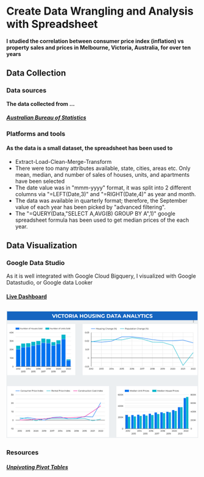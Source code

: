 # Create Data Wrangling and Analysis with Spreadsheet
**I studied the correlation between consumer price index (inflation) vs property sales and prices in Melbourne, Victoria, Australia, for over ten years**

## Data Collection
### Data sources
**The data collected from ...**
##### [Australian Bureau of Statistics](https://www.abs.gov.au/statistics/economy/price-indexes-and-inflation/consumer-price-index-australia/sep-quarter-2022)
### Platforms and tools
#### As the data is a small dataset, the spreadsheet has been used to
- Extract-Load-Clean-Merge-Transform
- There were too many attributes available, state, cities, areas etc. Only mean, median, and number of sales of houses, units, and apartments have been selected
- The date value was in "mmm-yyyy" format, it was split into 2 different columns via "=LEFT(Date,3)" and "=RIGHT(Date,4)" as year and month.
- The data was available in quarterly format; therefore, the September value of each year has been picked by "advanced filtering".
- The "=QUERY(Data,"SELECT A,AVG(B) GROUP BY A",1)" google spreadsheet formula has been used to get median prices of the each year.

## Data Visualization
### Google Data Studio
As it is well integrated with Google Cloud Bigquery, I visualized with Google Datastudio, or Google data Looker
#### [Live Dashboard](https://datastudio.google.com/reporting/ad368e2c-34ff-436b-a9d1-127288433fda)
## ![](https://github.com/Ahmet-Ozkaya/Data-Analytics/blob/main/victoria_housing_outlook_dashboard.png)

### Resources
##### [Unpivoting Pivot Tables](https://docs.google.com/spreadsheets/d/12TBoX2UI_Yu2MA2ZN3p9f-cZsySE4et1slwpgjZbSzw/edit#gid=0)

